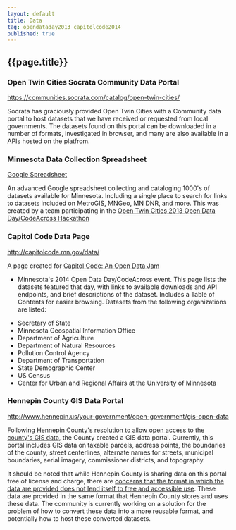 ```yaml
---
layout: default
title: Data
tag: opendataday2013 capitolcode2014
published: true
---
```


## {{page.title}}

### Open Twin Cities Socrata Community Data Portal

<https://communities.socrata.com/catalog/open-twin-cities/>

Socrata has graciously provided Open Twin Cities with a Community data portal
to host datasets that we have received or requested from local governments. The
datasets found on this portal can be downloaded in a number of formats,
investigated in browser, and many are also available in a APIs hosted on the
platfrom.

### Minnesota Data Collection Spreadsheet

[Google Spreadsheet](https://docs.google.com/spreadsheet/ccc?key=0AtkFCdxQ11AOdGpWWnpuVzdaNG1SVG40MXlyZ0hSVEE#gid=13)

An advanced Google spreadsheet collecting and cataloging 1000's of datasets
available for Minnesota. Including a single place to search for links to
datasets included on MetroGIS, MNGeo, MN DNR, and more. This was created by a
team participating in the 
[Open Twin Cities 2013 Open Data Day/CodeAcross Hackathon](/events/2013/02/23/open-data-day-hackathon/)

### Capitol Code Data Page

<http://capitolcode.mn.gov/data/>

A page created for [Capitol Code: An Open Data Jam](/events/2014/02/22/capitol-code/)
- Minnesota's 2014 Open Data Day/CodeAcross event. This page lists the datasets
featured that day, with links to available downloads and API endpoints, and
brief descriptions of the dataset. Includes a Table of Contents for easier
browsing. Datasets from the following organizations are listed:

* Secretary of State
* Minnesota Geospatial Information Office
* Department of Agriculture
* Department of Natural Resources
* Pollution Control Agency
* Department of Transportation
* State Demographic Center
* US Census
* Center for Urban and Regional Affairs at the University of Minnesota

### Hennepin County GIS Data Portal

<http://www.hennepin.us/your-government/open-government/gis-open-data>

Following [Hennepin County's resolution to allow open access to the county's
GIS data](/2014/02/12/ramsey-and-hennepin-pass-opengis/), the County created
a GIS data portal. Currently, this portal includes GIS data on taxable parcels,
address points, the boundaries of the county, street centerlines, alternate
names for streets, municipal boundaries, aerial imagery, commissioner 
districts, and topography.

It should be noted that while Hennepin County is sharing data on this portal
free of license and charge, there are [concerns that the format in which the
data are provided does not lend itself to free and accessible use](https://groups.google.com/d/msg/twin-cities-brigade/kAip-krnO8g/Yht9GvUq3JMJ).
These data are provided in the same format that Hennepin County stores and uses
these data. The community is currently working on a solution for the problem of
how to convert these data into a more reusable format, and potentially how to
host these converted datasets.
